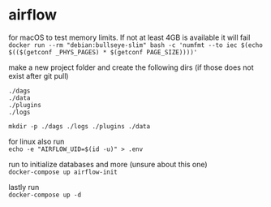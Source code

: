 # airflow
for macOS to test memory limits. If not at least 4GB is available it will fail  
`docker run --rm "debian:bullseye-slim" bash -c 'numfmt --to iec $(echo $(($(getconf _PHYS_PAGES) * $(getconf PAGE_SIZE))))'`


make a new project folder and create the following dirs (if those does not exist after git pull)  
```
./dags
./data
./plugins
./logs
```
   
`mkdir -p ./dags ./logs ./plugins ./data`  

for linux also run  
`echo -e "AIRFLOW_UID=$(id -u)" > .env`

run to initialize databases and more (unsure about this one)    
`docker-compose up airflow-init`

lastly run  
`docker-compose up -d`